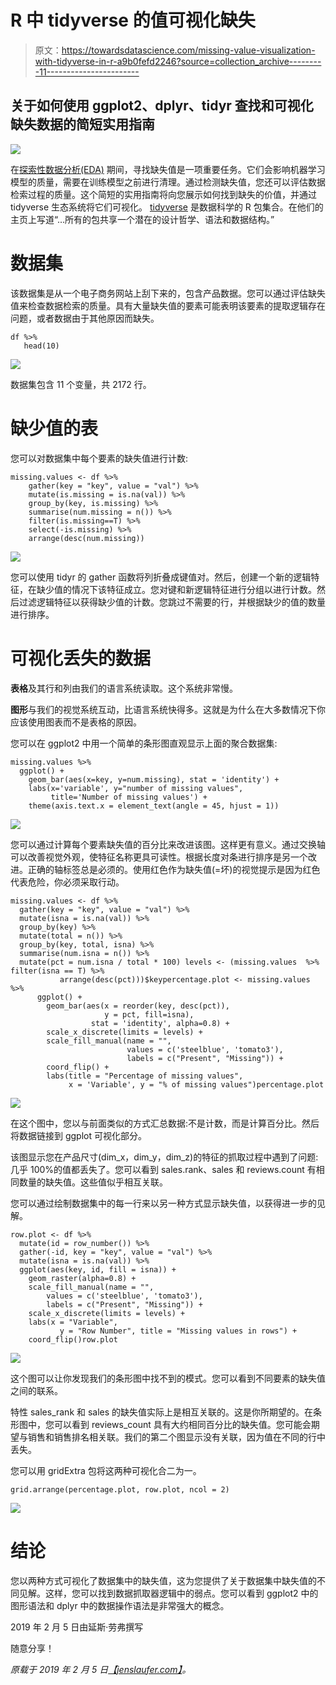 # R 中 tidyverse 的值可视化缺失

> 原文：<https://towardsdatascience.com/missing-value-visualization-with-tidyverse-in-r-a9b0fefd2246?source=collection_archive---------11----------------------->

## 关于如何使用 ggplot2、dplyr、tidyr 查找和可视化缺失数据的简短实用指南

![](img/3e080cd306b1d45cff29dc015c192fd9.png)

在[探索性数据分析(EDA)](https://en.wikipedia.org/wiki/Exploratory_data_analysis) 期间，寻找缺失值是一项重要任务。它们会影响机器学习模型的质量，需要在训练模型之前进行清理。通过检测缺失值，您还可以评估数据检索过程的质量。这个简短的实用指南将向您展示如何找到缺失的价值，并通过 tidyverse 生态系统将它们可视化。 [tidyverse](https://www.tidyverse.org/) 是数据科学的 R 包集合。在他们的主页上写道“…所有的包共享一个潜在的设计哲学、语法和数据结构。”

# 数据集

该数据集是从一个电子商务网站上刮下来的，包含产品数据。您可以通过评估缺失值来检查数据检索的质量。具有大量缺失值的要素可能表明该要素的提取逻辑存在问题，或者数据由于其他原因而缺失。

```
df %>% 
   head(10)
```

![](img/a9850e6235406f738515729a665deb45.png)

数据集包含 11 个变量，共 2172 行。

# 缺少值的表

您可以对数据集中每个要素的缺失值进行计数:

```
missing.values <- df %>%
    gather(key = "key", value = "val") %>%
    mutate(is.missing = is.na(val)) %>%
    group_by(key, is.missing) %>%
    summarise(num.missing = n()) %>%
    filter(is.missing==T) %>%
    select(-is.missing) %>%
    arrange(desc(num.missing))
```

![](img/d1fd2caadba4438f7eaeca96298b9127.png)

您可以使用 tidyr 的 gather 函数将列折叠成键值对。然后，创建一个新的逻辑特征，在缺少值的情况下该特征成立。您对键和新逻辑特征进行分组以进行计数。然后过滤逻辑特征以获得缺少值的计数。您跳过不需要的行，并根据缺少的值的数量进行排序。

# 可视化丢失的数据

**表格**及其行和列由我们的语言系统读取。这个系统非常慢。

**图形**与我们的视觉系统互动，比语言系统快得多。这就是为什么在大多数情况下你应该使用图表而不是表格的原因。

您可以在 ggplot2 中用一个简单的条形图直观显示上面的聚合数据集:

```
missing.values %>%
  ggplot() +
    geom_bar(aes(x=key, y=num.missing), stat = 'identity') +
    labs(x='variable', y="number of missing values", 
         title='Number of missing values') +
    theme(axis.text.x = element_text(angle = 45, hjust = 1))
```

![](img/35563c020a604758363f4386a028129b.png)

您可以通过计算每个要素缺失值的百分比来改进该图。这样更有意义。通过交换轴可以改善视觉外观，使特征名称更具可读性。根据长度对条进行排序是另一个改进。正确的轴标签总是必须的。使用红色作为缺失值(=坏)的视觉提示是因为红色代表危险，你必须采取行动。

```
missing.values <- df %>%
  gather(key = "key", value = "val") %>%
  mutate(isna = is.na(val)) %>%
  group_by(key) %>%
  mutate(total = n()) %>%
  group_by(key, total, isna) %>%
  summarise(num.isna = n()) %>%
  mutate(pct = num.isna / total * 100) levels <- (missing.values  %>% filter(isna == T) %>%     
           arrange(desc(pct)))$keypercentage.plot <- missing.values %>%
      ggplot() +
        geom_bar(aes(x = reorder(key, desc(pct)), 
                     y = pct, fill=isna), 
                  stat = 'identity', alpha=0.8) +
        scale_x_discrete(limits = levels) +
        scale_fill_manual(name = "", 
                          values = c('steelblue', 'tomato3'), 
                          labels = c("Present", "Missing")) +
        coord_flip() +
        labs(title = "Percentage of missing values", 
             x = 'Variable', y = "% of missing values")percentage.plot
```

![](img/cd2577077199612a61fa4c43e7a7f466.png)

在这个图中，您以与前面类似的方式汇总数据:不是计数，而是计算百分比。然后将数据链接到 ggplot 可视化部分。

该图显示您在产品尺寸(dim_x，dim_y，dim_z)的特征的抓取过程中遇到了问题:几乎 100%的值都丢失了。您可以看到 sales.rank、sales 和 reviews.count 有相同数量的缺失值。这些值似乎相互关联。

您可以通过绘制数据集中的每一行来以另一种方式显示缺失值，以获得进一步的见解。

```
row.plot <- df %>%
  mutate(id = row_number()) %>%
  gather(-id, key = "key", value = "val") %>%
  mutate(isna = is.na(val)) %>%
  ggplot(aes(key, id, fill = isna)) +
    geom_raster(alpha=0.8) +
    scale_fill_manual(name = "",
        values = c('steelblue', 'tomato3'),
        labels = c("Present", "Missing")) +
    scale_x_discrete(limits = levels) +
    labs(x = "Variable",
           y = "Row Number", title = "Missing values in rows") +
    coord_flip()row.plot
```

![](img/5f867063ff7001bb65755282e3e52c37.png)

这个图可以让你发现我们的条形图中找不到的模式。您可以看到不同要素的缺失值之间的联系。

特性 sales_rank 和 sales 的缺失值实际上是相互关联的。这是你所期望的。在条形图中，您可以看到 reviews_count 具有大约相同百分比的缺失值。您可能会期望与销售和销售排名相关联。我们的第二个图显示没有关联，因为值在不同的行中丢失。

您可以用 gridExtra 包将这两种可视化合二为一。

```
grid.arrange(percentage.plot, row.plot, ncol = 2)
```

![](img/9c117440c21eab726da8ff657752baef.png)

# 结论

您以两种方式可视化了数据集中的缺失值，这为您提供了关于数据集中缺失值的不同见解。这样，您可以找到数据抓取器逻辑中的弱点。您可以看到 ggplot2 中的图形语法和 dplyr 中的数据操作语法是非常强大的概念。

2019 年 2 月 5 日由延斯·劳弗撰写

随意分享！

*原载于 2019 年 2 月 5 日*[*【jenslaufer.com】*](http://jenslaufer.com/data/analysis/visualize_missing_values_with_ggplot.html)*。*